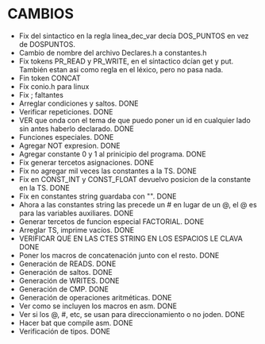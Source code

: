 # CAMBIOS
* Fix del sintactico en la regla linea_dec_var decía DOS_PUNTOS en vez de DOSPUNTOS.
* Cambio de nombre del archivo Declares.h a constantes.h
* Fix tokens PR_READ y PR_WRITE, en el síntactico dcían get y put. También estan asi como regla en el léxico, pero no pasa nada.
* Fin token CONCAT
* Fix conio.h para linux
* Fix ; faltantes
* Arreglar condiciones y saltos. DONE
* Verificar repeticiones. DONE
* VER que onda con el tema de que puedo poner un id en cualquier lado sin antes haberlo declarado. DONE
* Funciones especiales. DONE
* Agregar NOT expresion. DONE
* Agregar constante 0 y 1 al prinicipio del programa. DONE
* Fix generar tercetos asignaciones. DONE
* Fix no agregar mil veces las constantes a la TS. DONE
* Fix en CONST_INT y CONST_FLOAT devuelvo posicion de la constante en la TS. DONE
* Fix en constantes string guardaba con "". DONE
* Ahora a las constantes string las precede un # en lugar de un @, el @ es para las variables auxiliares. DONE
* Generar tercetos de funcion especial FACTORIAL. DONE
* Arreglar TS, imprime vacíos. DONE
* VERIFICAR QUE EN LAS CTES STRING EN LOS ESPACIOS LE CLAVA DONE
* Poner los macros de concatenación junto con el resto. DONE
* Generación de READS. DONE
* Generación de saltos. DONE
* Generación de WRITES. DONE
* Generación de CMP. DONE
* Generación de operaciones aritméticas. DONE    
* Ver como se incluyen los macros en asm. DONE
* Ver si los @, #, etc, se usan para direccionamiento o no joden. DONE
* Hacer bat que compile asm. DONE
* Verificación de tipos. DONE